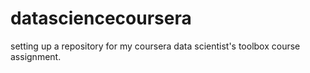 # datasciencecoursera
setting up a repository for my coursera data scientist's toolbox course assignment.
